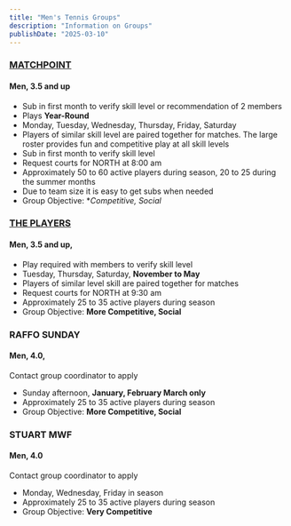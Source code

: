 ```yaml
---
title: "Men's Tennis Groups"
description: "Information on Groups"
publishDate: "2025-03-10"
---
```


### [MATCHPOINT](/page/groups/matchpoint/info)

#### **Men, 3.5 and up**

* Sub in first month to verify skill level or recommendation of 2 members
* Plays **Year-Round**
* Monday, Tuesday, Wednesday, Thursday, Friday, Saturday
* Players of similar skill level are paired together for matches.  The large roster provides fun and competitive play at all skill levels
* Sub in first month to verify skill level
* Request courts for NORTH at 8:00 am
* Approximately  50 to 60 active players during season, 20 to 25 during the summer months
* Due to team size it is easy to get subs when needed
* Group Objective: **Competitive, Social*

### [THE PLAYERS](/page/groups/players/info)

#### **Men, 3.5 and up,**

* Play required with members to verify skill level
* Tuesday, Thursday, Saturday, **November to May**
* Players of similar level skill are paired together for matches
* Request courts for NORTH at 9:30 am
* Approximately  25 to 35 active players during season
* Group Objective: **More Competitive, Social**

### RAFFO SUNDAY

#### **Men, 4.0,**

Contact group coordinator to apply

* Sunday afternoon, **January, February March only**
* Approximately  25 to 35 active players during season
* Group Objective: **More Competitive, Social**

### STUART MWF

#### **Men, 4.0**

Contact group coordinator to apply

* Monday, Wednesday, Friday in season
* Approximately  25 to 35 active players during season
* Group Objective: **Very Competitive**
